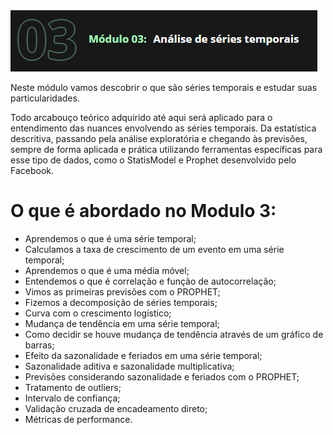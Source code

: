 <img src="./imagens/modulo3.png">

Neste módulo vamos descobrir o que são séries temporais e estudar suas particularidades.

Todo arcabouço teórico adquirido até aqui será aplicado para o entendimento das nuances envolvendo as séries temporais. Da estatística descritiva, passando pela análise exploratória e chegando às previsões, sempre de forma aplicada e prática utilizando ferramentas específicas para esse tipo de dados, como o StatisModel e Prophet desenvolvido pelo Facebook.

# O que é abordado no Modulo 3:
* Aprendemos o que é uma série temporal;
* Calculamos a taxa de crescimento de um evento em uma série temporal;
* Aprendemos o que é uma média móvel;
* Entendemos o que é correlação e função de autocorrelação;
* Vimos as primeiras previsões com o PROPHET;
* Fizemos a decomposição de séries temporais;
* Curva com o crescimento logístico;
* Mudança de tendência em uma série temporal;
* Como decidir se houve mudança de tendência através de um gráfico de barras;
* Efeito da sazonalidade e feriados em uma série temporal;
* Sazonalidade aditiva e sazonalidade multiplicativa;
* Previsões considerando sazonalidade e feriados com o PROPHET;
* Tratamento de outliers;
* Intervalo de confiança;
* Validação cruzada de encadeamento direto;
* Métricas de performance.